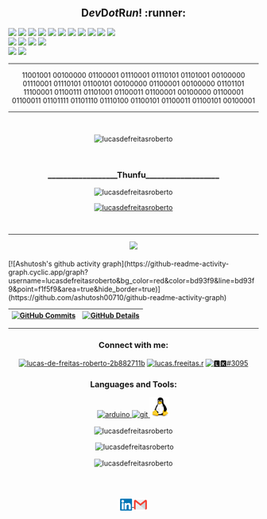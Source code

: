 <h2 align="center"><b>D</b><i>ev</i><b>D</b><i>ot</i><b>R</b><i>un</i>! :runner:</h2>

![](https://img.shields.io/badge/Cloud-AWS-informational?style=flat-square&logo=amazon-aws&color=FF9900&logoColor=FF9900)
![](https://img.shields.io/badge/Code-PHP-informational?style=flat-square&logo=php&color=777bb4&logoColor=8892BF)
![](https://img.shields.io/badge/Code-Laravel-informational?style=flat-square&logo=laravel&color=FF2D20)
![](https://img.shields.io/badge/Code-Lumen-informational?style=flat-square&logo=lumen&color=F4645F)
![](https://img.shields.io/badge/Code-JavaScript-informational?style=flat-square&logo=javascript&color=F7DF1E)
![](https://img.shields.io/badge/Code-NodeJS-informational?style=flat-square&logo=javascript&color=339933&logoColor=339933)
![](https://img.shields.io/badge/Code-Python-informational?style=flat-square&logo=python&color=3776AB&logoColor=3776AB)
![](https://img.shields.io/badge/Code-Go-informational?style=flat-square&logo=go&color=00ADD8)
![](https://img.shields.io/badge/DB-MySQL-informational?style=flat-square&logo=mysql&color=4479A1&logoColor=2496ED)
![](https://img.shields.io/badge/DB-SQLServer-informational?style=flat-square&logo=microsoft-sql-server&color=CC2927&logoColor=CC2927)
![](https://img.shields.io/badge/DB-MongoDB-informational?style=flat-square&logo=mongodb&color=47A248&logoColor=47A248)
<br>
![](https://img.shields.io/badge/Tools-Docker-informational?style=flat-square&logo=docker&color=2496ED)
![](https://img.shields.io/badge/Tools-Git-black?style=flat-square&logo=git&color=F05032)
![](https://img.shields.io/badge/Tools-JIRA-0052CC?style=flat-square&logo=jira&logoColor=0052CC)
![](https://img.shields.io/badge/Tools-VSCode-007ACC?style=flat-square&logo=visual-studio-code&logoColor=007ACC)
<br>
![](https://img.shields.io/badge/OS-Linux-informational?style=flat-square&logo=linux&color=FCC624)
![](https://img.shields.io/badge/OS-WSL2-ormational?style=flat-square&logo=linux&color=0872CA&logoColor=0872CA)
<br>


<hr>

<p align="center">
11001001 00100000 01100001 01110001 01110101 01101001 00100000 01110001 01110101 01100101 00100000 01100001 00100000 01101101 11100001 01100111 01101001 01100011 01100001 00100000 01100001 01100011 01101111 01101110 01110100 01100101 01100011 01100101 00100001 
</p>

<hr>

<!-- <details> -->
<!--   <summary>Idiomas mais usados e estatísticas do GitHub</summary> -->
  <br> 
  <p align="center">
    <img src="https://github-readme-stats.vercel.app/api?username=lucasdefreitasroberto&show_icons=true&theme=dracula" alt="lucasdefreitasroberto" /> 
  </p>
  <br>
<h3 align="center"> __________________Thunfu___________________</h3>

<p align="center"> <img src="https://komarev.com/ghpvc/?username=lucasdefreitasroberto&label=Profile%20views&color=0e75b6&style=flat" alt="lucasdefreitasroberto" /> </p>

<p align="center"> <a href="https://github.com/ryo-ma/github-profile-trophy"><img src="https://github-profile-trophy.vercel.app/?username=lucasdefreitasroberto" alt="lucasdefreitasroberto" /></a> </p>

<p align="center"> <a href="https://twitter.com/" target="blank"><img src="https://img.shields.io/twitter/follow/?logo=twitter&style=for-the-badge" alt="" /></a></p>

<hr>
 <div align="center" >
<img src="https://github-profile-trophy.vercel.app/?username=lucasdefreitasroberto&row=1&column=6&theme=dracula&margin-w=15&margin-h=15"/>
  </div>
  <br />
  [![Ashutosh's github activity graph](https://github-readme-activity-graph.cyclic.app/graph?username=lucasdefreitasroberto&bg_color=red&color=bd93f9&line=bd93f9&point=f1f5f9&area=true&hide_border=true)](https://github.com/ashutosh00710/github-readme-activity-graph)

 | [![GitHub Commits](http://github-profile-summary-cards.vercel.app/api/cards/productive-time?username=lucasdefreitasroberto&theme=dracula&utcOffset=-3)](https://github.com/vn7n24fzkq/github-profile-summary-cards) | [![GitHub Details](http://github-profile-summary-cards.vercel.app/api/cards/profile-details?username=lucasdefreitasroberto&theme=dracula)](https://github.com/vn7n24fzkq/github-profile-summary-cards) |  
 | ----------- | ----------- |
<hr>

<h3 align="center">Connect with me:</h3>
<p align="center">
<a href="https://linkedin.com/in/lucas-de-freitas-roberto-2b882711b" target="blank"><img align="center" src="https://raw.githubusercontent.com/rahuldkjain/github-profile-readme-generator/master/src/images/icons/Social/linked-in-alt.svg" alt="lucas-de-freitas-roberto-2b882711b" height="30" width="40" /></a>
<a href="https://fb.com/lucas.freeitas.r" target="blank"><img align="center" src="https://raw.githubusercontent.com/rahuldkjain/github-profile-readme-generator/master/src/images/icons/Social/facebook.svg" alt="lucas.freeitas.r" height="30" width="40" /></a>
<a href="https://discord.gg/🅻🅺#3095" target="blank"><img align="center" src="https://raw.githubusercontent.com/rahuldkjain/github-profile-readme-generator/master/src/images/icons/Social/discord.svg" alt="🅻🅺#3095" height="30" width="40" /></a>
</p>

<h3 align="center">Languages and Tools:</h3>
<p align="center"> <a href="https://www.arduino.cc/" target="_blank" rel="noreferrer"> <img src="https://cdn.worldvectorlogo.com/logos/arduino-1.svg" alt="arduino" width="40" height="40"/> </a> <a href="https://git-scm.com/" target="_blank" rel="noreferrer"> <img src="https://www.vectorlogo.zone/logos/git-scm/git-scm-icon.svg" alt="git" width="40" height="40"/> </a> <a href="https://www.linux.org/" target="_blank" rel="noreferrer"> <img src="https://raw.githubusercontent.com/devicons/devicon/master/icons/linux/linux-original.svg" alt="linux" width="40" height="40"/> </a> </p>

<p align="center" ><img align="center" src="https://github-readme-stats.vercel.app/api/top-langs?username=lucasdefreitasroberto&show_icons=true&locale=en&layout=compact" alt="lucasdefreitasroberto" /></p>

<p align="center" >&nbsp;<img align="center" src="https://github-readme-stats.vercel.app/api?username=lucasdefreitasroberto&show_icons=true&locale=en" alt="lucasdefreitasroberto" />

<p align="center" ><img align="center" src="https://github-readme-streak-stats.herokuapp.com/?user=lucasdefreitasroberto&" alt="lucasdefreitasroberto" /></p>

<!-- </details> -->
<br>
<br>

<p align="center" >
    <a align="center" href="https://www.linkedin.com/in/lucas-de-freitas-roberto-2b882711b/" target="_blank">
      <img align="center" alt="Linkedin" width="24px" src="assets/Linkedin.svg" />
    </a>
    <a href="mailto:lucasfreitas.t.2@hotmail.com
" target="_blank">
      <img align="center" alt="Gmail" width="26px" src="assets/Gmail.svg" />
    </a>
  
</p>
  
